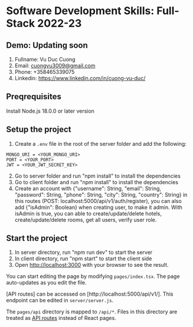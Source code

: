 # Software Development Skills: Full-Stack 2022-23

##  Demo: Updating soon

1. Fullname: Vu Duc Cuong
2. Email: cuongvu3009@gmail.com
3. Phone: +358465339075
4. Linkedin: https://www.linkedin.com/in/cuong-vu-duc/

## Preqrequisites

Install Node.js 18.0.0 or later version

## Setup the project

1. Create a `.env` file in the root of the server folder and add the following:

```
MONGO_URI = <YOUR_MONGO_URI>
PORT = <YOUR_PORT>
JWT = <YOUR_JWT_SECRET_KEY>
```
2. Go to server folder and run "npm install" to install the dependencies
3. Go to client folder and run "npm install" to install the dependencies
5. Create an account with {"username": String, "email": String, "password": String, "phone": String, "city": String, "country": String} in this routes (POST: localhost:5000/api/v1/auth/register), you can also add {"isAdmin": Boolean} when creating user, to make it admin. With isAdmin is true, you can able to create/update/delete hotels, create/update/delete rooms, get all users, verify user role. 

## Start the project

1. In server directory, run "npm run dev" to start the server
2. In client directory, run "npm start" to start the client side 
3. Open [http://localhost:3000](http://localhost:3000) with your browser to see the result.

You can start editing the page by modifying `pages/index.tsx`. The page auto-updates as you edit the file.

[API routes] can be accessed on [http://localhost:5000/api/v1/]. This endpoint can be edited in `server/server.js`.

The `pages/api` directory is mapped to `/api/*`. Files in this directory are treated as [API routes](https://nextjs.org/docs/api-routes/introduction) instead of React pages.

